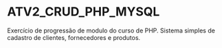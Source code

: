 # ATV2_CRUD_PHP_MYSQL
Exercício de progressão de modulo do curso de PHP. Sistema simples de cadastro de clientes, fornecedores e produtos.
